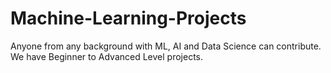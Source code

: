 # Machine-Learning-Projects
Anyone from any background with ML, AI and Data Science can contribute. We have Beginner to Advanced Level projects.
